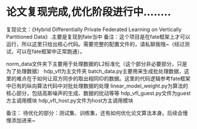 # 论文复现完成,优化阶段进行中........
复现论文：《Hybrid Differentially Private Federated Learning on Vertically Partitioned Data》.主要是复现到fate当中
备注：这个项目是在fate框架上才可以运行，所以这里只给出核心代码。需要完整的配置文件的，请私聊我哦~（经过测试，可以在fate框架中正常跑通）。

norm_data文件夹下主要用于处理数据的L2标准化（这个部分非必要部分，只是为了处理数据）
hdp_vfl为主文件夹
  batch_data.py主要用来生成批处理数据，这里的难点在于如何让双方同步的取出相同ID的数据。这里的代码逻辑参考fate框架中已有的纵向算法代码中对批处理数据的处理
  linear_model_weight.py为算法的核心部分，包括高斯噪声的生成、数据的扰动等等
  hdp_vfl_guest.py文件为guest方主调用模块
  hdp_vfl_host.py文件为host方主调用模块
  
  
备注：
待优化的部分：测试集、训练集，还有如何优化论文算法本身。后续会慢慢添加进来~
